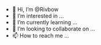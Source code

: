 - 👋 Hi, I’m @Rivbow
- 👀 I’m interested in ...
- 🌱 I’m currently learning ...
- 💞️ I’m looking to collaborate on ...
- 📫 How to reach me ...

<!---
Rivbow/Rivbow is a ✨ special ✨ repository because its `README.md` (this file) appears on your GitHub profile.
You can click the Preview link to take a look at your changes.
--->
